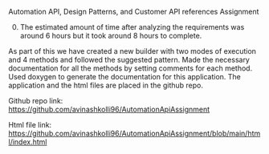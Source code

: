 Automation API, Design Patterns, and Customer API references Assignment

0) The estimated amount of time after analyzing the requirements was around 6 hours but it took around 8 hours to complete.

As part of this we have created a new builder with two modes of execution and 4 methods and followed the suggested pattern.
Made the necessary documentation for all the methods by setting comments for each method.
Used doxygen to generate the documentation for this application.
The application and the html files are placed in the github repo.


Github repo link: https://github.com/avinashkolli96/AutomationApiAssignment

Html file link: https://github.com/avinashkolli96/AutomationApiAssignment/blob/main/html/index.html
